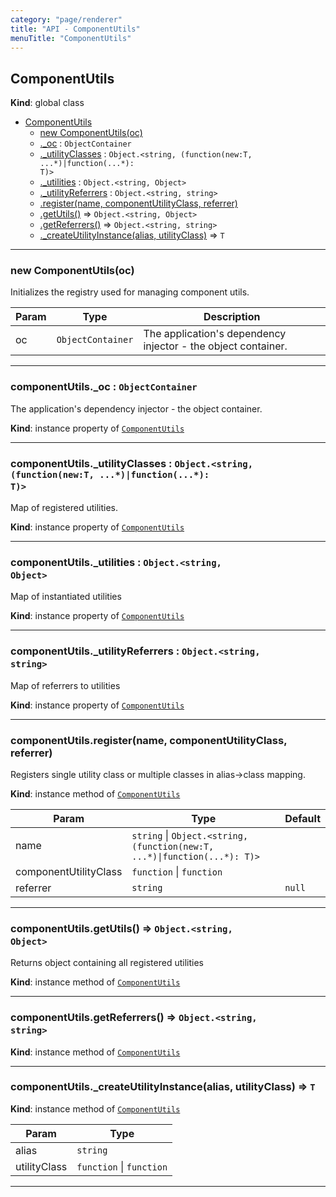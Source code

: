 ```yaml
---
category: "page/renderer"
title: "API - ComponentUtils"
menuTitle: "ComponentUtils"
---
```


## ComponentUtils&nbsp;<a name="ComponentUtils" href="https://github.com/seznam/ima/blob/v17.8.1/packages/core/src/page/renderer/ComponentUtils.js#L8" target="_blank"><span class="icon"><i class="fas fa-external-link-alt fa-xs"></i></span></a>
**Kind**: global class  

* [ComponentUtils](#ComponentUtils)
    * [new ComponentUtils(oc)](#new_ComponentUtils_new)
    * [._oc](#ComponentUtils+_oc) : <code>ObjectContainer</code>
    * [._utilityClasses](#ComponentUtils+_utilityClasses) : <code>Object.&lt;string, (function(new:T, ...\*)\|function(...\*): T)&gt;</code>
    * [._utilities](#ComponentUtils+_utilities) : <code>Object.&lt;string, Object&gt;</code>
    * [._utilityReferrers](#ComponentUtils+_utilityReferrers) : <code>Object.&lt;string, string&gt;</code>
    * [.register(name, componentUtilityClass, referrer)](#ComponentUtils+register)
    * [.getUtils()](#ComponentUtils+getUtils) ⇒ <code>Object.&lt;string, Object&gt;</code>
    * [.getReferrers()](#ComponentUtils+getReferrers) ⇒ <code>Object.&lt;string, string&gt;</code>
    * [._createUtilityInstance(alias, utilityClass)](#ComponentUtils+_createUtilityInstance) ⇒ <code>T</code>


* * *

### new ComponentUtils(oc)&nbsp;<a name="new_ComponentUtils_new"></a>
Initializes the registry used for managing component utils.


| Param | Type | Description |
| --- | --- | --- |
| oc | <code>ObjectContainer</code> | The application's dependency injector - the        object container. |


* * *

### componentUtils.\_oc : <code>ObjectContainer</code>&nbsp;<a name="ComponentUtils+_oc" href="https://github.com/seznam/ima/blob/v17.8.1/packages/core/src/page/renderer/ComponentUtils.js#L14" target="_blank"><span class="icon"><i class="fas fa-external-link-alt fa-xs"></i></span></a>
The application's dependency injector - the object container.

**Kind**: instance property of [<code>ComponentUtils</code>](#ComponentUtils)  

* * *

### componentUtils.\_utilityClasses : <code>Object.&lt;string, (function(new:T, ...\*)\|function(...\*): T)&gt;</code>&nbsp;<a name="ComponentUtils+_utilityClasses" href="https://github.com/seznam/ima/blob/v17.8.1/packages/core/src/page/renderer/ComponentUtils.js#L21" target="_blank"><span class="icon"><i class="fas fa-external-link-alt fa-xs"></i></span></a>
Map of registered utilities.

**Kind**: instance property of [<code>ComponentUtils</code>](#ComponentUtils)  

* * *

### componentUtils.\_utilities : <code>Object.&lt;string, Object&gt;</code>&nbsp;<a name="ComponentUtils+_utilities" href="https://github.com/seznam/ima/blob/v17.8.1/packages/core/src/page/renderer/ComponentUtils.js#L28" target="_blank"><span class="icon"><i class="fas fa-external-link-alt fa-xs"></i></span></a>
Map of instantiated utilities

**Kind**: instance property of [<code>ComponentUtils</code>](#ComponentUtils)  

* * *

### componentUtils.\_utilityReferrers : <code>Object.&lt;string, string&gt;</code>&nbsp;<a name="ComponentUtils+_utilityReferrers" href="https://github.com/seznam/ima/blob/v17.8.1/packages/core/src/page/renderer/ComponentUtils.js#L35" target="_blank"><span class="icon"><i class="fas fa-external-link-alt fa-xs"></i></span></a>
Map of referrers to utilities

**Kind**: instance property of [<code>ComponentUtils</code>](#ComponentUtils)  

* * *

### componentUtils.register(name, componentUtilityClass, referrer)&nbsp;<a name="ComponentUtils+register" href="https://github.com/seznam/ima/blob/v17.8.1/packages/core/src/page/renderer/ComponentUtils.js#L45" target="_blank"><span class="icon"><i class="fas fa-external-link-alt fa-xs"></i></span></a>
Registers single utility class or multiple classes in alias->class mapping.

**Kind**: instance method of [<code>ComponentUtils</code>](#ComponentUtils)  

| Param | Type | Default |
| --- | --- | --- |
| name | <code>string</code> \| <code>Object.&lt;string, (function(new:T, ...\*)\|function(...\*): T)&gt;</code> |  | 
| componentUtilityClass | <code>function</code> \| <code>function</code> |  | 
| referrer | <code>string</code> | <code>null</code> | 


* * *

### componentUtils.getUtils() ⇒ <code>Object.&lt;string, Object&gt;</code>&nbsp;<a name="ComponentUtils+getUtils" href="https://github.com/seznam/ima/blob/v17.8.1/packages/core/src/page/renderer/ComponentUtils.js#L83" target="_blank"><span class="icon"><i class="fas fa-external-link-alt fa-xs"></i></span></a>
Returns object containing all registered utilities

**Kind**: instance method of [<code>ComponentUtils</code>](#ComponentUtils)  

* * *

### componentUtils.getReferrers() ⇒ <code>Object.&lt;string, string&gt;</code>&nbsp;<a name="ComponentUtils+getReferrers" href="https://github.com/seznam/ima/blob/v17.8.1/packages/core/src/page/renderer/ComponentUtils.js#L106" target="_blank"><span class="icon"><i class="fas fa-external-link-alt fa-xs"></i></span></a>
**Kind**: instance method of [<code>ComponentUtils</code>](#ComponentUtils)  

* * *

### componentUtils.\_createUtilityInstance(alias, utilityClass) ⇒ <code>T</code>&nbsp;<a name="ComponentUtils+_createUtilityInstance" href="https://github.com/seznam/ima/blob/v17.8.1/packages/core/src/page/renderer/ComponentUtils.js#L116" target="_blank"><span class="icon"><i class="fas fa-external-link-alt fa-xs"></i></span></a>
**Kind**: instance method of [<code>ComponentUtils</code>](#ComponentUtils)  

| Param | Type |
| --- | --- |
| alias | <code>string</code> | 
| utilityClass | <code>function</code> \| <code>function</code> | 


* * *

